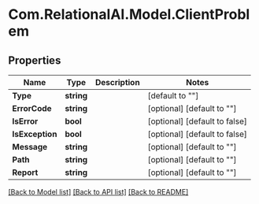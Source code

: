 
# Com.RelationalAI.Model.ClientProblem

## Properties

Name | Type | Description | Notes
------------ | ------------- | ------------- | -------------
**Type** | **string** |  | [default to ""]
**ErrorCode** | **string** |  | [optional] [default to ""]
**IsError** | **bool** |  | [optional] [default to false]
**IsException** | **bool** |  | [optional] [default to false]
**Message** | **string** |  | [optional] [default to ""]
**Path** | **string** |  | [optional] [default to ""]
**Report** | **string** |  | [optional] [default to ""]

[[Back to Model list]](../README.md#documentation-for-models)
[[Back to API list]](../README.md#documentation-for-api-endpoints)
[[Back to README]](../README.md)

